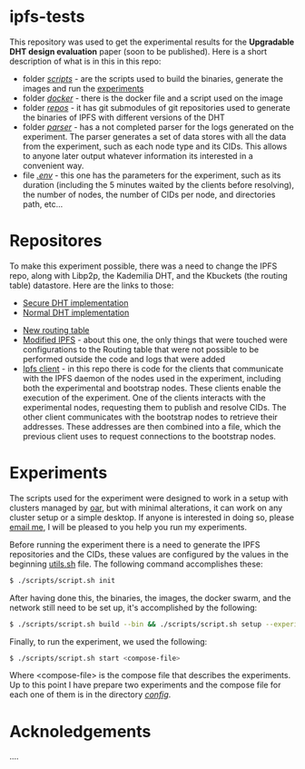 # ipfs-tests
This repository was used to get the experimental results for the **Upgradable DHT design evaluation** paper (soon to be published). Here is a short description of what is in this in this repo:
- folder [*scripts*](scripts) - are the scripts used to build the binaries, generate the images and run the [experiments](#experiments)
- folder [*docker*](docker)  - there is the docker file and a script used on the image
- folder [*repos*](repos)   - it has git submodules of git repositories used to generate the binaries of IPFS with different versions of the DHT
- folder [*parser*](parser) - has a not completed parser for the logs generated on the experiment. The parser generates a set of data stores with all the data from the experiment, such as each node type and its CIDs. This allows to anyone later output whatever information its interested in a convenient way.
- file [*.env*](.env) - this one has the parameters for the experiment, such as its duration (including the 5 minutes waited by the clients before resolving), the number of nodes, the number of CIDs per node, and directories path, etc...

# Repositores
To make this experiment possible, there was a need to change the IPFS repo, along with Libp2p, the Kademilia DHT, and the Kbuckets (the routing table) datastore. Here are the links to those:
- [Secure DHT implementation](https://github.com/JamesHertz/go-libp2p-kad-dht/tree/secure-dht)
- [Normal DHT implementation](https://github.com/JamesHertz/go-libp2p-kad-dht)
<!-- - [Bare DHT implementation](https://github.com/JamesHertz/go-libp2p-bare-dht) - it has the base layer discussed in the paper (it will be updated soon to have all the changes performed) -->
- [New routing table](https://github.com/JamesHertz/go-libp2p-kbucket/tree/experments)
- [Modified IPFS](https://github.com/JamesHertz/kubo/tree/experiments) - about this one, the only things that were touched were configurations to the Routing table that were not possible to be performed outside the code and logs that were added
- [Ipfs client](https://github.com/JamesHertz/ipfs-client) - in this repo there is code for the clients that communicate with the IPFS daemon of the nodes used in the experiment, including both the experimental and bootstrap nodes. These clients enable the execution of the experiment. One of the clients interacts with the experimental nodes, requesting them to publish and resolve CIDs. The other client communicates with the bootstrap nodes to retrieve their addresses. These addresses are then combined into a file, which the previous client uses to request connections to the bootstrap nodes.

# Experiments
The scripts used for the experiment were designed to work in a setup with clusters managed by [oar](http://oar.imag.fr/docs/latest/index.html), but with minimal alterations, it can work on any cluster setup or a simple desktop. If anyone is interested in doing so, please [email me](mailto:jh.furtado@campus.fct.unl.pt), I will be pleased to you help you run my experiments.

Before running the experiment there is a need to generate the IPFS repositories and the CIDs, these values are configured by the values in the beginning [utils.sh](scripts/utils.sh) file. The following command accomplishes these:
```bash
$ ./scripts/script.sh init
```
After having done this, the binaries, the images, the docker swarm, and the network still need to be set up, it's accomplished by the following:
```bash
$ ./scripts/script.sh build --bin && ./scripts/script.sh setup --experiment
```
Finally, to run the experiment, we used the following:
```bash
$ ./scripts/script.sh start <compose-file>
```
Where \<compose-file\> is the compose file that describes the experiments. Up to this point I have prepare two experiments and the compose file for each one of them is in the directory [*config*](config).
# Acknoledgements 
....
